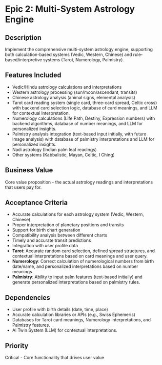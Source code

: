 # Epic 2: Multi-System Astrology Engine

## Description
Implement the comprehensive multi-system astrology engine, supporting both calculation-based systems (Vedic, Western, Chinese) and rule-based/interpretive systems (Tarot, Numerology, Palmistry).

## Features Included
- Vedic/Hindu astrology calculations and interpretations
- Western astrology processing (sun/moon/ascendant, transits)
- Chinese astrology analysis (animal signs, elemental analysis)
- Tarot card reading system (single card, three-card spread, Celtic cross) with backend card selection logic, database of card meanings, and LLM for contextual interpretation.
- Numerology calculations (Life Path, Destiny, Expression numbers) with backend algorithms, database of number meanings, and LLM for personalized insights.
- Palmistry analysis integration (text-based input initially, with future image analysis) with database of palmistry interpretations and LLM for personalized insights.
- Nadi astrology (Indian palm leaf readings)
- Other systems (Kabbalistic, Mayan, Celtic, I Ching)

## Business Value
Core value proposition - the actual astrology readings and interpretations that users pay for.

## Acceptance Criteria
- Accurate calculations for each astrology system (Vedic, Western, Chinese)
- Proper interpretation of planetary positions and transits
- Support for birth chart generation
- Compatibility analysis between different charts
- Timely and accurate transit predictions
- Integration with user profile data
- **Tarot**: Accurate random card selection, defined spread structures, and contextual interpretations based on card meanings and user query.
- **Numerology**: Correct calculation of numerological numbers from birth date/name, and personalized interpretations based on number meanings.
- **Palmistry**: Ability to input palm features (text-based initially) and generate personalized interpretations based on palmistry rules.

## Dependencies
- User profile with birth details (date, time, place)
- Accurate calculation libraries or APIs (e.g., Swiss Ephemeris)
- Databases for Tarot card meanings, Numerology interpretations, and Palmistry features.
- AI Twin System (LLM) for contextual interpretations.

## Priority
Critical - Core functionality that drives user value